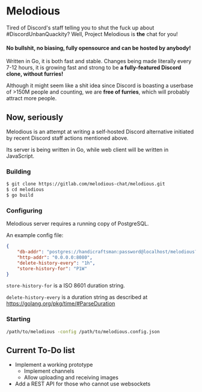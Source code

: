# Melodious

Tired of Discord's staff telling you to shut the fuck up about #DiscordUnbanQuackity?
Well, Project Melodious is **the** chat for you!

#### No bullshit, no biasing, fully opensource and can be hosted by anybody!

Written in Go, it is both fast and stable. Changes being made literally every 7-12 hours, it is growing fast and strong to be **a fully-featured Discord clone, without furries!**

Although it might seem like a shit idea since Discord is boasting a userbase of >150M people and counting, we are **free of furries**, which will probably attract more people.

## Now, seriously

Melodious is an attempt at writing a self-hosted Discord alternative initiated by recent Discord staff actions mentioned above.

Its server is being written in Go, while web client will be written in JavaScript.

### Building

```bash
$ git clone https://gitlab.com/melodious-chat/melodious.git
$ cd melodious
$ go build
```

### Configuring

Melodious server requires a running copy of PostgreSQL.

An example config file:

```json
{
    "db-addr": "postgres://handicraftsman:password@localhost/melodious?sslmode=disable",
    "http-addr": "0.0.0.0:8080",
    "delete-history-every": "1h",
    "store-history-for": "P1W"
}
```

`store-history-for` is a ISO 8601 duration string.

`delete-history-every` is a duration string as described at https://golang.org/pkg/time/#ParseDuration

### Starting

```bash
/path/to/melodious -config /path/to/melodious.config.json
```

## Current To-Do list

* Implement a working prototype
  * Implement channels
  * Allow uploading and receiving images
* Add a REST API for those who cannot use websockets
